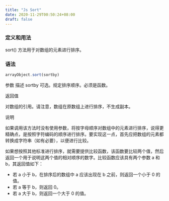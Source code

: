 ```yaml
---
title: "Js Sort"
date: 2020-11-29T00:50:24+08:00
draft: false
---
```


### 定义和用法

sort() 方法用于对数组的元素进行排序。

### 语法
```js
arrayObject.sort(sortby)
```

参数	描述
sortby	可选。规定排序顺序。必须是函数。

返回值  

对数组的引用。请注意，数组在原数组上进行排序，不生成副本。

说明

如果调用该方法时没有使用参数，将按字母顺序对数组中的元素进行排序，说得更精确点，是按照字符编码的顺序进行排序。要实现这一点，首先应把数组的元素都转换成字符串（如有必要），以便进行比较。

如果想按照其他标准进行排序，就需要提供比较函数，该函数要比较两个值，然后返回一个用于说明这两个值的相对顺序的数字。比较函数应该具有两个参数 a 和 b，其返回值如下：

- 若 a 小于 b，在排序后的数组中 a 应该出现在 b 之前，则返回一个小于 0 的值。
- 若 a 等于 b，则返回 0。
- 若 a 大于 b，则返回一个大于 0 的值。